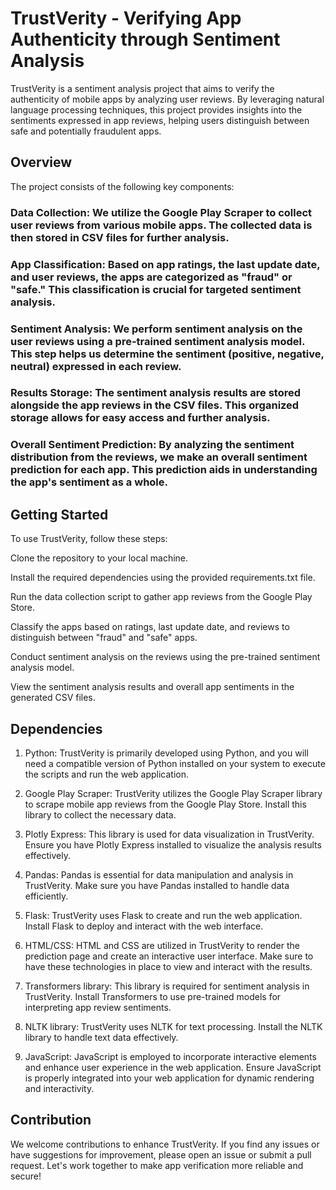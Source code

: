 # TrustVerity - Verifying App Authenticity through Sentiment Analysis
TrustVerity is a sentiment analysis project that aims to verify the authenticity of mobile apps by analyzing user reviews. By leveraging natural language processing techniques, this project provides insights into the sentiments expressed in app reviews, helping users distinguish between safe and potentially fraudulent apps.

## Overview
The project consists of the following key components:

### Data Collection: We utilize the Google Play Scraper to collect user reviews from various mobile apps. The collected data is then stored in CSV files for further analysis.

### App Classification: Based on app ratings, the last update date, and user reviews, the apps are categorized as "fraud" or "safe." This classification is crucial for targeted sentiment analysis.

### Sentiment Analysis: We perform sentiment analysis on the user reviews using a pre-trained sentiment analysis model. This step helps us determine the sentiment (positive, negative, neutral) expressed in each review.

### Results Storage: The sentiment analysis results are stored alongside the app reviews in the CSV files. This organized storage allows for easy access and further analysis.

### Overall Sentiment Prediction: By analyzing the sentiment distribution from the reviews, we make an overall sentiment prediction for each app. This prediction aids in understanding the app's sentiment as a whole.

## Getting Started
To use TrustVerity, follow these steps:

Clone the repository to your local machine.

Install the required dependencies using the provided requirements.txt file.

Run the data collection script to gather app reviews from the Google Play Store.

Classify the apps based on ratings, last update date, and reviews to distinguish between "fraud" and "safe" apps.

Conduct sentiment analysis on the reviews using the pre-trained sentiment analysis model.

View the sentiment analysis results and overall app sentiments in the generated CSV files.

## Dependencies
1) Python: TrustVerity is primarily developed using Python, and you will need a compatible version of Python installed on your system to execute the scripts and run the web application.

2) Google Play Scraper: TrustVerity utilizes the Google Play Scraper library to scrape mobile app reviews from the Google Play Store. Install this library to collect the necessary data.

3) Plotly Express: This library is used for data visualization in TrustVerity. Ensure you have Plotly Express installed to visualize the analysis results effectively.

4) Pandas: Pandas is essential for data manipulation and analysis in TrustVerity. Make sure you have Pandas installed to handle data efficiently.

5) Flask: TrustVerity uses Flask to create and run the web application. Install Flask to deploy and interact with the web interface.

6) HTML/CSS: HTML and CSS are utilized in TrustVerity to render the prediction page and create an interactive user interface. Make sure to have these technologies in place to view and interact with the results.

7) Transformers library: This library is required for sentiment analysis in TrustVerity. Install Transformers to use pre-trained models for interpreting app review sentiments.

8) NLTK library: TrustVerity uses NLTK for text processing. Install the NLTK library to handle text data effectively.

9) JavaScript: JavaScript is employed to incorporate interactive elements and enhance user experience in the web application. Ensure JavaScript is properly integrated into your web application for dynamic rendering and interactivity.

## Contribution
We welcome contributions to enhance TrustVerity. If you find any issues or have suggestions for improvement, please open an issue or submit a pull request. Let's work together to make app verification more reliable and secure!
